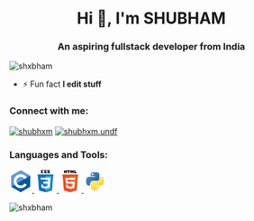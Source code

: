 <h1 align="center">Hi 👋, I'm SHUBHAM</h1>
<h3 align="center">An aspiring fullstack developer from India</h3>

<p align="left"> <img src="https://komarev.com/ghpvc/?username=shxbham&label=Profile%20views&color=0e75b6&style=flat" alt="shxbham" /> </p>

- ⚡ Fun fact **I edit stuff**

<h3 align="left">Connect with me:</h3>
<p align="left">
<a href="https://linkedin.com/in/shubhxm" target="blank"><img align="center" src="https://raw.githubusercontent.com/rahuldkjain/github-profile-readme-generator/master/src/images/icons/Social/linked-in-alt.svg" alt="shubhxm" height="30" width="40" /></a>
<a href="https://instagram.com/shubhxm.undf" target="blank"><img align="center" src="https://raw.githubusercontent.com/rahuldkjain/github-profile-readme-generator/master/src/images/icons/Social/instagram.svg" alt="shubhxm.undf" height="30" width="40" /></a>
</p>

<h3 align="left">Languages and Tools:</h3>
<p align="left"> <a href="https://www.cprogramming.com/" target="_blank" rel="noreferrer"> <img src="https://raw.githubusercontent.com/devicons/devicon/master/icons/c/c-original.svg" alt="c" width="40" height="40"/> </a> <a href="https://www.w3schools.com/css/" target="_blank" rel="noreferrer"> <img src="https://raw.githubusercontent.com/devicons/devicon/master/icons/css3/css3-original-wordmark.svg" alt="css3" width="40" height="40"/> </a> <a href="https://www.w3.org/html/" target="_blank" rel="noreferrer"> <img src="https://raw.githubusercontent.com/devicons/devicon/master/icons/html5/html5-original-wordmark.svg" alt="html5" width="40" height="40"/> </a> <a href="https://www.python.org" target="_blank" rel="noreferrer"> <img src="https://raw.githubusercontent.com/devicons/devicon/master/icons/python/python-original.svg" alt="python" width="40" height="40"/> </a> </p>

<p><img align="center" src="https://github-readme-streak-stats.herokuapp.com/?user=shxbham&" alt="shxbham" /></p>
